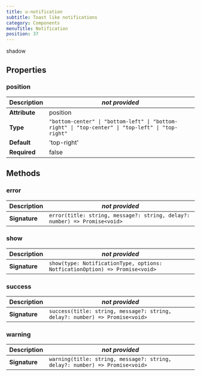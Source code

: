 ```yaml
---
title: u-notification
subtitle: Toast like notifications
category: Components
menuTitle: Notification
position: 37
---
```


<badge> shadow </badge>








## Properties

### position
|**Description**|*not provided*|
|---|---|
|**Attribute**|position|
|**Type**|`"bottom-center" \| "bottom-left" \| "bottom-right" \| "top-center" \| "top-left" \| "top-right"`|
|**Default**|'top-right'|
|**Required**|false|







## Methods


### error
|**Description**|*not provided*|
|---|---|
|**Signature**|`error(title: string, message?: string, delay?: number) => Promise<void>`|


### show
|**Description**|*not provided*|
|---|---|
|**Signature**|`show(type: NotificationType, options: NotficationOption) => Promise<void>`|


### success
|**Description**|*not provided*|
|---|---|
|**Signature**|`success(title: string, message?: string, delay?: number) => Promise<void>`|


### warning
|**Description**|*not provided*|
|---|---|
|**Signature**|`warning(title: string, message?: string, delay?: number) => Promise<void>`|





